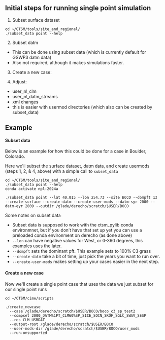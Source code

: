 ## Initial steps for running single point simulation

1. Subset surface dataset
```
cd ~/CTSM/tools/site_and_regional/
./subset_data point --help
```

2. Subset datm
  - This can be done using subset data (which is currently default for GSWP3 datm data)
  - Also not required, although it makes simulations faster.

3. Create a new case:

4. Adjust:
  - user_nl_clm
  - user_nl_datm_streams
  - xml changes
  - this is easier with usermod directories (which also can be created by subset_data)

## Example
#### Subset data
Below is an example for how this could be done for a case in Boulder, Colorado.

Here we'll subset the surface dataset, datm data, and create usermods (steps 1, 2, & 4, above) with a simple call to `subset_data`

```
cd ~/CTSM/tools/site_and_regional/
./subset_data point --help
conda activate npl-2024a

./subset_data point --lat 40.015 --lon 254.73 --site BOCO --dompft 13 --create-surface --create-datm --create-user-mods --datm-syr 2000 --datm-eyr 2009 --outdir /glade/derecho/scratch/$USER/BOCO

```

Some notes on subset data
- Subset data is supposed to work with the ctsm_pylib conda environmnet, 
but if you don't have that set up yet you can use a preloaded conda environment on derecho (as done above)
- `--lon` can have negative values for West, or 0-360 degrees, this examples uses the later.
- `--dompft` sets the dominant pft.  This example sets to 100% C3 grass
- `--create-datm` take a bit of time, just pick the years you want to run over.
- `--create-user-mods` makes setting up your cases easier in the next step.

#### Create a new case
Now we'll create a single point case that uses the data we just subset for our single point runs

```
cd ~/CTSM/cime/scripts

./create_newcase 
  --case /glade/derecho/scratch/$USER/BOCO/boco_c3_sp_test2 
  --compset 2000_DATM%1PT_CLM60%SP_SICE_SOCN_SROF_SGLC_SWAV_SESP
  --res CLM_USRDAT 
  --output-root /glade/derecho/scratch/$USER/BOCO
  --user-mods-dir /glade/derecho/scratch/$USER/BOCO/user_mods
  --run-unsupported
``` 

